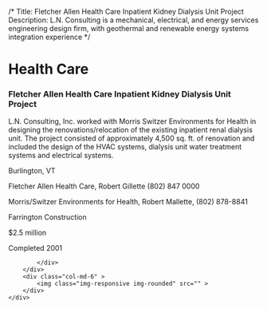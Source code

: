 /*
Title: Fletcher Allen Health Care Inpatient Kidney Dialysis Unit Project
Description: L.N. Consulting is a mechanical, electrical, and energy services engineering design firm, with geothermal and renewable energy systems integration experience
*/

# Health Care

<div>
	<div class="row">
		<div class="col-md-6" >
			<div class="well" >
				<h3>Fletcher Allen Health Care Inpatient Kidney Dialysis Unit Project</h3>
				<p>
   
   L.N. Consulting, Inc. worked with Morris Switzer Environments for Health in designing the renovations/relocation of the existing inpatient renal dialysis unit.  The project consisted of approximately 4,500 sq. ft. of renovation and included the design of the HVAC systems, dialysis unit water treatment systems and electrical systems.
</p>
				<p>Burlington, VT</p>
				<p>Fletcher Allen Health Care, Robert Gillette (802) 847 0000</p>
				<p>Morris/Switzer Environments for Health, Robert Mallette, (802) 878-8841</p>
				<p>Farrington Construction</p>
				<p>$2.5 million</p>
				<p>Completed 2001</p>
				<p></p>
				
			</div>
		</div>
		<div class="col-md-6" >
			<img class="img-responsive img-rounded" src="" >
		</div>
	</div>
</div>